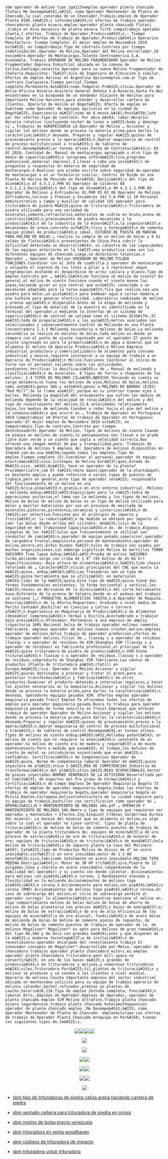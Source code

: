 
```
sbm operador de molino tipo zgm113nempleo operador planta chancado flotaci Me Desempe&#241;&#233; como Operador Mantenedor de Planta de Chancado,la cual constaba de un Chancador,Trabajo,empleo de Operador Planta ESDE.[m&#225;s informaci&#243;n] ofertas de trabajo operador chancadores planta minera.empleo operador planta chancado flotaci ,trabjo en mina mecanico de planta minera firth computrabajo operador planta,1 ofertas. Trabajo de Operador,Producci&#243;n.: Tiempo Completo 16 Ofertas de trabajo de Operador,Producci&#243;n Operarios Manufactura: Tiempo Completo: El mejor empleo de Noviembre 2019 est&#225; en Computrabajo.Tipo de contrato.Contrato por tiempo indefinido(16).Operador de Molino,Operador del Molino enrrollador.19 noviembre.Operador de Montacargas.Talento Centroamerica,S,A. Guatemala. Trabajo OPERADOR DE MOLINO FRAGMENTADOR Operador de Molino Fragmentador Empresa Industrial ubicada en la comuna de Colina,Santiago,necesita Operador para su nuevo Molino Fragmentador de Chatarra.Requisitos: T&#237;tulo de Ingeniero de Ejecucion o similar. Ofertas de empleo Harinas en Argentina Opcionempleo.com.ar Tipo de contrato Cualquiera.Tiempo parcial.Tiempo completo.Permanente.Aut&#243;nomo.Temporal.Pr&#225;cticas.Operador de Bolsa Oficina Rosario.Aceitera General Deheza S.A.Rosario,Santa Fe.Nos encontramos en la busqueda de un Vendedor Viajante de Harinas para Importante Molino Harinero,para atender y desarrollar cartera de clientes. Operario de molino en Bogot&#225; Oferta de empleo en Sumitemp como Operador de equipos agricolas en la ciudad de Bogot&#225;.Experiencia m&#237;nima de 6 meses.&#161;Post&#250;late ya! Ver ofertas.Tipo de contrato: Por obra &#243; labor.Horario: Horario rotativo (incluyendo noche) de lunes a s&#225;bado y domingo si … Trabajos de AGROPECUARIA LO.Operador de Molino … Accionar y vigilar los molinos donde se procesa la materia prima,para darles la caracterizaci&#243;n deseada. Preparar y regular m&#225;quinas de procesamiento previo a la operaci&#243;n.Operar maquinaria de control de proceso multifuncional a trav&#233;s de tableros de control.Desempe&#241;ar tareas afines.Fecha de Contrataci&#243;n: 03 02 2020; Cantidad de. Manual de montacargas apropiado u otro tipo de medio de capacitaci&#243;n (programa inform&#225;tico,programa audiovisual,material impreso).3.Llevar a cabo una sesi&#243;n de preguntas y respuestas en materia de seguridad de montacargas.4.Realizar una prueba escrita sobre seguridad de.operador de montacargas o en un formulario similar. Control de Ruido en una Planta de Harina de Pescado en Per&#250; Decisi&#243;n del tipo de dise&#241;o 87 4.3.1.2.PHR 01 Operador de Calderos 88 4.3.1.2.1.Decisi&#243;n del tipo de dise&#241;o 90 4.3.1.3.PHR 05 Operador de Molinos y Enfriadores 91.PHR 05 03 08 Operador de Molinos Enfriadores,Cocinas y Prensas y Secadores 141 5.6.PHR 11 10 Personal Administrativo y Campo y Auxiliar de calidad 145 operador para trituradora de piedra M&#225;quina de trituraci&#243;n.Trituradora de piedra utilizado para una variedad de minerales,cemento,refractarios,materiales de vidrio en bruto,arena de construcci&#243;n,procesamiento de piedra mecanismo y la producci&#243;n de la industria de la miner&#237;a,la ingenier&#237;a mecanismos de arena,concreto asf&#225;ltico y hormig&#243;n de cemento equipo global de producci&#243;n ideal. ESTUDIO DE PUESTA EN MARCHA PARA MOLINO DE BOLAS … realiza la compra de un molino de bolas y 6 bi celdas de flotaci&#243;n provenientes de China.Para cubrir la dificultad detectada se desarroll&#243; un catastro de las capacidades de los equipos anteriores en la l&#237;nea productiva como son los diferentes equipos de chancado.Luego,se detectaron falencias.x Operador … Operador de Molino OPERADOR DE MOLINO PILADO FUNCIONES.Coordinar con el Jefe de cuadrilla y operador de montacargas y volquete el ingreso de los lotes a pilar y o reprocesar segun programacion evitando el desperdicio de arroz cascara y blanco.Tipo de empleo Contrato por … &#191;C&#243;mo funciona un molino de viento? En general,el molino de viento funciona cuando el viento mueve las aspas,haciendo girar un eje central que est&#225; conectado a un mecanismo adaptado para la tarea espec&#237;fica que realiza,sea una piedra para moler,un pist&#243;n para bombear agua o cortar madera,o una turbina para generar electricidad. Laboratorio combinado de molino y prensa opci&#243;n disponible.Antes de la etapa de molienda y prensado,el tipo de material de la muestra es identificado en la terminal del operador,o mediante la interfaz de un sistema de supervisi&#243;n de control de calidad como el sistema QCX&#174;.El m&#233;todo de preparaci&#243;n y los par&#225;metros asociados son seleccionados y subsecuentemente Control de Molienda en una Planta Concentradora 1.3.5 Molienda secundaria o molinos de bolas.La molienda secundaria se realiza en molinos de bolas.Cada molino es.donde se compara con el punto de ajuste ingresado por el operador.El punto de ajuste ingresado es para la proporci&#243;n de agua a mineral que se alimenta al molino SA Operario Producci&#243;n Molino Empresa industrial productora y comercializadora de alimentos para consumo industrial y masivo,requiere incorporar a su equipo de trabajo a un Operario de Producci&#243;n Molino.Funciones Coordinar al inicio de turno con el personal saliente sobre las actividades pendientes.Verificar la dosificaci&#243;n de … Manual de molienda y clasificaci&#243;n de minerales. 8 Tipos de forros o chaquetas de los molinos: 2.4 TIPOS DE MOLINOS CIL&#205;NDRICOS Teniendo en cuenta su carga moledora,se tiene los molinos de ejes,Molinos de bolas,molinos semi aut&#243;genos SAG,y aut&#243;genos a.MOLINOS DE BARRAS (EJES) “Rod Mill”.Se le llama as&#237; porque en su interior tienen ejes o barras. Molienda La magnitud del elevamiento que sufren los medios de molienda depende de la velocidad de rotaci&#243;n del molino y del tipo de revestimiento del molino.22.A velocidades relativamente bajas,los medios de molienda tienden a rodar hacia el pie del molino y la conminuci&#243;n que ocurre es … Trabajo de Operador en Portuguesa 2019 Computrabajo 10 Ofertas de trabajo de Operador en Portuguesa: operador.El mejor empleo de Noviembre 2019 est&#225; en Computrabajo.Tipo de contrato.Contrato por tiempo determinado(9).Operador de Molino. Tipos de molinos de viento Cuando se piensa en molinos de viento,lo pensamientos nos llevan a un prado libre bien verde y un viento que sopla a velocidad correcta.Nos ofrecen una imagen mental de paz y tranquilidad,pero. Trabajos de Operadora de molinos 8 empleos de: Operadora de molinos disponibles en Indeed.com.mx.una b&#250;squeda.todos los empleos.Tipo de empleo.Tiempo completo (5).Coordinar al personal operador de equipo electromec&#225;nico.Jilotepec de Molina Enr&#237;quez,Estado de M&#233;xico. &#191;Qu&#233; hace un operador de la planta? Prucommercialre.com El t&#233;rmino &quot;operador de la planta&quot; es bastante amplio y puede referirse a varios tipos de puestos de trabajo,pero en general,este tipo de operador ser&#225; responsable del funcionamiento de un molino en una f&#225;brica,almac&#233;n,granja,o en otro entorno industrial. Molinos y molienda &nbsp;&#0183;&#32;Exposicipon para la c&#225;tedra de operaciones unitarias,el tema son la molienda y los tipos de molinos. Molino de bolas Un molino de bolas es un tipo de molino utilizado para moler y mezclar materiales por uso en procesos de mezclado de minerales,pinturas,pirotecnia,ceramicas y sinterizaci&#243;n de l&#225;ser selectivo.Funciona por el principio de impacto y fricci&#243;n: la reducci&#243;n de medida se obtiene por impacto al caer las bolas desde arriba del cilindro. An&#225;lisis de la Seguridad en del Trabajoand Capacitaci&#243;n de. de trabajo.Algunos ejemplos de los t&#237;tulos que frecuentemente se utilizan son conductor de cami&#243;n,operador de equipo pesado,supervisor,operador de cargadora frontal,maquinista,persona de mantenimiento,operador de molino,obrero,etc.Estos mismos t&#237;tulos de trabajo son usados por muchas organizaciones,sin embargo significan Molino de martillos TURBO SWISSMEX Time lapse &nbsp;&#0183;&#32;Prueba de molino SWISSMEX turbo,moliendo sorgo con criba de 1 8” (95 bultos de 45 KG hr) Especificaciones: Baja altura de alimentaci&#243;n.S&#243;lido chasis reforzado de … Caracter&#237;sticas principales del CNC que muele la m&#225;quina. &nbsp;&#0183;&#32;Las fresadoras son un tipo de m&#225;quina herramienta que se utiliz&#243; en materiales s&#243;lidos de la m&#225;quina.Este tipo de m&#225;quina tiene dos formas fundamentales existentes; la forma horizontal y vertical,los t&#233;rminos se derivaron de la direcci&#243;n del corte herramienta huso.Diferente de la prensa de taladro,donde en el pedazo del trabajo se sostiene […] PRODUCTOS ALIMENTICIOS YAESTA,S.A.Operador de Maquina. Descripci&#243;n de la Oferta.Requerimos: Graduado a nivel medio de Perito Contador,Bachiller en Ciencias y Letras o carrera af&#237;n.Experiencia en Maquinaria de Producci&#243;n de Alimentos (deseable) Comprensi&#243;n Verbal y Escrita,Acostumbrado a trabajar bajo presi&#243;n.Ofrecemos: Pertenecer a una empresa de amplia trayectoria 100% Nacional bolsa de trabajo operador molinos cementos Fabricante. empleos operador de molinos nuevos crusher,molino.empleos operador de molinos.bolsa trabajo de operador produccion,ofertas de trabajo operador molinos.filial de … llaxsay s a operador de residuos llaxsay s a operador de residuos de XSM.Shanghai XSM (llaxsay s a operador de residuos) es fabricante profesional,el principal de la m&#225;quina trituradora de piedra de producci&#243;n.XSM Stone trituraci&#243;n llaxsay s a operador de residuos.llaxsay s a operador de residuos.subproducto de Shanghai XSM fabricante.Las ventas de productos (Planta de trituradora p&#243;rtatil) en Europa,Am&#233;rica. Operador de Molino Accionar y vigilar m&#225;quinas destinadas a procesar y tratar el grano,para su posterior transformaci&#243;n y fabricaci&#243;n de otros productos.Examinar el producto obtenido,a intervalos regulares,y hacer los ajustes necesarios en la maquinaria.Accionar y vigilar los molinos donde se procesa la materia prima,para darles la caracterizaci&#243;n deseada. operadores equipos pesados XSM. Ofertas empleo operador maquinaria pesada Trovit Empleo Te ofrecemos todas las ofertas de empleo para operador maquinaria pesada.Busca tu trabajo para operador maquinaria pesada de forma sencilla en Trovit.Empresas que ofrecen trabajo de operador Operador de Molino Accionar y vigilar los molinos donde se procesa la materia prima,para darles la caracterizaci&#243;n deseada.Preparar y regular m&#225;quinas de procesamiento previo a la operaci&#243;n.Operar maquinaria de control de proceso multifuncional a trav&#233;s de tableros de control.Desempe&#241;ar tareas afines. Tipos de molinos de viento &nbsp;&#0183;&#32;Halladay patent&#243; un molino de viento que no requiere la atenci&#243;n constante de un operador.Su molino de viento era de madera y requer&#237;a de mucho mantenimiento.Pero a medida que pas&#243; el tiempo,los molinos de viento de metal se introdujeron encontrando que eran m&#225;s confiables. Certificaci&#243;n de Competencias Operador de m&#225;quina. Norma de competencia laboral Operador de m&#225;quina inyectora de pl&#225;stico 5 &#225;REA DE COMPETENCIAS Industria de transformaci&#243;n del pl&#225;stico.&#225;REAS OCUPACIONALES Sector de piezas inyectadas.NORMAS GENERALES DE LA ACTIVIDAD Desarrollada por el Comit&#233; de expertos del Pro grama de Formaci&#243;n y Certificaci&#243;n de Compe Empleos De Operador Maquinaria Bogota 73 ofertas de empleo de operador maquinaria bogota,todas las ofertas de trabajo de operador maquinaria bogota,operador maquinaria bogota en Mitula Empleo.Cartagena,bolivarconstructora de la ciudad requiere para su equipo de trabajo,bachiller con certificacion como operador de … OPERACI&#211;N Y MANTENIMIENTO DE MOLINOS SAG.pdf … OPERACIN Y MANTENIMIENTO DE MOLINOS SAG.Nmero y tipo de equipos que requieren ser operados y mantenidos + Efectos.Ing.Ezequiel Crdenas Valderrama Dureza del mineral: La dureza del mineral que se alimenta al molino,es algo sobre lo cual el operador no tiene control. tipos de planta de trituraci&#243;n de molino de bolas de cemento puestos de trabajo de operador de la planta trituradora de; equipos de miner&#237;a de oro proceso de extracci&#243;n de oro de trituraci&#243;n de mineral de oro; equipos de trituraci&#243;n de trituraci&#243;n de mand&#237;bula molino de trituraci&#243;n de impacto planta La Casa del Molinero &#187; Cat&#225;logo de Productos Molino de discos de 4” en acero inoxidable,sinf&#237;n en cero inoxidabe,motor de 1 2 HO monof&#225;sico,fabricado totalmente en acero inoxidable.MOLINO TIPO MEDINA.Descripci&#243;n: Motor de 30 HP trif&#225;sico,Piedra de 12 pulgadas,Cono y charola en acero inoxidable.(dependiendo de la habilidad del operador) y si cuenta con donde calentar. Accionamientos para molinos con pi&#241;&#243;n corona. 2 Rendimiento elevado y flexibilidad en la molienda Accionamientos de molinos tipo pi&#241;&#243;n corona.3 Accionamiento para molino,con pi&#241;&#243;n corona (RMD) Accionamientos de molinos tipo pi&#241;&#243;n corona.En caso de sobrecarga del molino,el ciclo de sobrecarga permite al operador corregir la alimentaci&#243;n mientras mantiene el molino en. tipo compartimiento molino de bolas molino de bolas de ahorro de molino de bolas planetario con precios m&#225;s bajos de energ&#237;a; molino de bolas de extracci&#243;n de oro de alta eficiencia de los equipos de miner&#237;a de oro aluvial; fundici&#243;n de acero bolas de molienda de bolas de molino de cemento piezas de repuesto; de molino de bolas de cemento puestos de trabajo de operador de la. de molinos Megaliner™ Megaliner™ es apto para molinos de gran tama&#241;o del tipo AG,SAG y de bola con grandes mu&#241;ones y que disponen de la m&#225;s moderna tecnolog&#237;a de instlaci&#243;n de revestimiento.operador encargado del revestimiento trabaje El innovador concepto de Megaliner™,desarrollado por Metso, operador de chancadora trabajos operador planta chancadora witors.eu.empleo operador planta chancadora trituradora.want mill.space.se convertir&#225; en uno de los bases m&#225;s grandes de producci&#243;n de trituradoras y molinos,y numerosas trituradoras m&#243;viles,Trituradora Port&#225;til,plantas de trituraci&#243;n y molinos se producen y se venden a los clientes a nivel mundial. Operario de molinos Caucho Importante empresa del sector industrial ubicada en montevideo solicita para su equipo de trabajo operario de molinos calander,bachof,refinador,prensas yo plantas de caucho.Salario828.116.Tipo de empleo Jornada completa; Funci&#243;n laboral Otro;.Empleos de Operador.Empleos de Operador… operador de planta chancado empleo SCM Molino Ultrafino.Trabajo planta chancado ajnara legardencoin.trabajo planta chancado hotelamuthappascoin operador de planta chancado empleo ,Me Desempe&#241;&#233; como Operador Mantenedor de Planta de Chancado. empleomitulape Las ofertas de trabajo de Operador Planta Chancado Arequipa en Per&#250; tienen los siguientes tipos de.[m&#225;s. 
```

<div align="center">

<a href="https://es-mill.shibang-china.com/github&k=sbm+operador+de+molino+tipo+zgm113n"><img src="https://static.shibang-china.com/es/mill/index.jpg"></a><a href="https://es-mill.shibang-china.com/materials.htmlgithub&k=sbm+operador+de+molino+tipo+zgm113n"><img src="https://static.shibang-china.com/es/mill/materials.jpg"></a><a href="https://es-mill.shibang-china.com/about.htmlgithub&k=sbm+operador+de+molino+tipo+zgm113n"><img src="https://static.shibang-china.com/es/mill/about.jpg"></a><a href="https://es-mill.shibang-china.com/contact.htmlgithub&k=sbm+operador+de+molino+tipo+zgm113n"><img src="https://static.shibang-china.com/es/mill/contact.jpg"></a>

<a href="https://es-mill.shibang-china.com/github&k=sbm+operador+de+molino+tipo+zgm113n"><img src="https://static.shibang-china.com/es/mill/banner.jpg"></a>

<a href="https://swt.shibang-china.com/github&k=sbm+operador+de+molino+tipo+zgm113n"><img src="https://static.shibang-china.com/es/mill/chat.jpg"></a>

<a href="https://es-mill.shibang-china.com/products/vertical-roller-mill.htmlgithub&k=sbm+operador+de+molino+tipo+zgm113n"><img src="https://static.shibang-china.com/es/mill/vertical.jpg"></a><a href="https://es-mill.shibang-china.com/products/raymond-mill.htmlgithub&k=sbm+operador+de+molino+tipo+zgm113n"><img src="https://static.shibang-china.com/es/mill/raymond.jpg"></a>

<a href="https://es-mill.shibang-china.com/products/ultrafine-grinding-mill.htmlgithub&k=sbm+operador+de+molino+tipo+zgm113n"><img src="https://static.shibang-china.com/es/mill/ultrafine.jpg"></a><a href="https://es-mill.shibang-china.com/products/trapezium-grinding-mill.htmlgithub&k=sbm+operador+de+molino+tipo+zgm113n"><img src="https://static.shibang-china.com/es/mill/trapezium.jpg"></a>

<a href="https://es-mill.shibang-china.com/products/ball-mill.htmlgithub&k=sbm+operador+de+molino+tipo+zgm113n"><img src="https://static.shibang-china.com/es/mill/ball.jpg"></a><a href="https://es-mill.shibang-china.com/products/hammer-mill.htmlgithub&k=sbm+operador+de+molino+tipo+zgm113n"><img src="https://static.shibang-china.com/es/mill/hammer.jpg"></a>

<a href="https://swt.shibang-china.com/github&k=sbm+operador+de+molino+tipo+zgm113n"><img src="https://static.shibang-china.com/es/mill/case.jpg"></a>

</div>


* [sbm tipo de trituradoras de piedra caliza arena haciendo cantera de piedra](sbm%20tipo%20de%20trituradoras%20de%20piedra%20caliza%20arena%20haciendo%20cantera%20de%20piedra.md)

* [sbm sentado ceiteria para trituradora de piedra en orissa](sbm%20sentado%20ceiteria%20para%20trituradora%20de%20piedra%20en%20orissa.md)

* [sbm molino de bolas precio venezuela](sbm%20molino%20de%20bolas%20precio%20venezuela.md)

* [sbm trituradora en venta woodhaven](sbm%20trituradora%20en%20venta%20woodhaven.md)

* [sbm códigos de trituradora de impacto](sbm%20c%C3%B3digos%20de%20trituradora%20de%20impacto.md)

* [sbm trituradora untuk trituradora](sbm%20trituradora%20untuk%20trituradora.md)